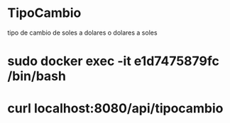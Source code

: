 # TipoCambio
tipo de cambio de soles a dolares o dolares a soles

# sudo docker exec -it e1d7475879fc /bin/bash
# curl localhost:8080/api/tipocambio
